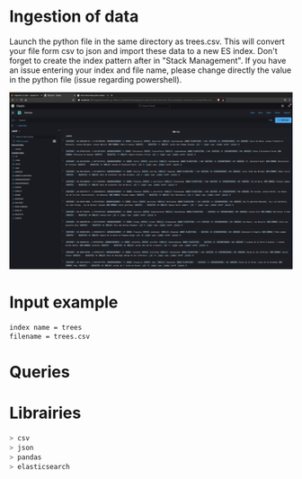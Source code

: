 # Ingestion of data
Launch the python file in the same directory as trees.csv. This will convert your file form csv to json and import these data to a new ES index. Don't forget to create the index pattern after in "Stack Management". If you have an issue entering your index and file name, please change directly the value in the python file (issue regarding powershell). 

![](overview.png)

# Input example
```shell
index name = trees
filename = trees.csv
```
# Queries


# Librairies
```python
> csv
> json
> pandas
> elasticsearch 
```

